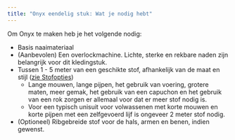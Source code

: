 ```yaml
---
title: "Onyx eendelig stuk: Wat je nodig hebt"
---
```


Om Onyx te maken heb je het volgende nodig:

- Basis naaimateriaal
- (Aanbevolen) Een overlockmachine. Lichte, sterke en rekbare naden zijn belangrijk voor dit kledingstuk.
- Tussen 1 - 5 meter van een geschikte stof, afhankelijk van de maat en stijl ([zie Stofopties](/docs/designs/onyx/fabric))
    - Lange mouwen, lange pijpen, het gebruik van voering, grotere maten, meer gemak, het gebruik van een capuchon en het gebruik van een rok zorgen er allemaal voor dat er meer stof nodig is.
    - Voor een typisch unisuit voor volwassenen met korte mouwen en korte pijpen met een zelfgevoerd lijf is ongeveer 2 meter stof nodig.
- (Optioneel) Ribgebreide stof voor de hals, armen en benen, indien gewenst.
